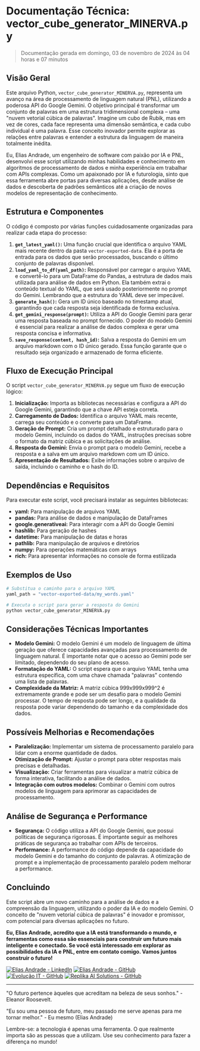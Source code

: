 # Documentação Técnica: vector_cube_generator_MINERVA.py

> Documentação gerada em domingo, 03 de novembro de 2024 às 04 horas e 07 minutos

## Visão Geral

Este arquivo Python, `vector_cube_generator_MINERVA.py`, representa um avanço na área de processamento de linguagem natural (PNL), utilizando a poderosa API do Google Gemini.  O objetivo principal é transformar um conjunto de palavras em uma estrutura tridimensional complexa –  uma "nuvem vetorial cúbica de palavras".  Imagine um cubo de Rubik, mas em vez de cores, cada face representa uma dimensão semântica, e cada cubo individual é uma palavra. Esse conceito inovador permite explorar as relações entre palavras e entender a estrutura da linguagem de maneira totalmente inédita.

Eu, Elias Andrade, um engenheiro de software com paixão por IA e PNL, desenvolvi esse script utilizando minhas habilidades e conhecimento em algoritmos de processamento de dados e minha experiência em trabalhar com APIs complexas. Como um apaixonado por IA e futurologia, sinto que essa ferramenta abre portas para diversas aplicações, desde análise de dados e descoberta de padrões semânticos até a criação de novos modelos de representação de conhecimento.

## Estrutura e Componentes

O código é composto por várias funções cuidadosamente organizadas para realizar cada etapa do processo:

1. **`get_latest_yaml()`:** Uma função crucial que identifica o arquivo YAML mais recente dentro da pasta `vector-exported-data`. Ela é a porta de entrada para os dados que serão processados, buscando o último conjunto de palavras disponível.
2. **`load_yaml_to_df(yaml_path)`:** Responsável por carregar o arquivo YAML e convertê-lo para um DataFrame do Pandas, a estrutura de dados mais utilizada para análise de dados em Python. Ela também extrai o conteúdo textual do YAML, que será usado posteriormente no prompt do Gemini.  Lembrando que a estrutura do YAML deve ser impecável.
3. **`generate_hash()`:** Gera um ID único baseado no timestamp atual, garantindo que cada resposta seja identificada de forma exclusiva. 
4. **`get_gemini_response(prompt)`:**  Utiliza a API do Google Gemini para gerar uma resposta baseada no prompt fornecido.  O poder do modelo Gemini é essencial para realizar a análise de dados complexa e gerar uma resposta concisa e informativa. 
5. **`save_response(content, hash_id)`:** Salva a resposta do Gemini em um arquivo markdown com o ID único gerado. Essa função garante que o resultado seja organizado e armazenado de forma eficiente.

## Fluxo de Execução Principal

O script `vector_cube_generator_MINERVA.py` segue um fluxo de execução lógico:

1. **Inicialização:** Importa as bibliotecas necessárias e configura a API do Google Gemini, garantindo que a chave API esteja correta.
2. **Carregamento de Dados:**  Identifica o arquivo YAML mais recente, carrega seu conteúdo e o converte para um DataFrame.
3. **Geração de Prompt:**  Cria um prompt detalhado e estruturado para o modelo Gemini, incluindo os dados do YAML, instruções precisas sobre o formato da matriz cúbica e  as solicitações de análise.
4. **Resposta do Gemini:** Envia o prompt para o modelo Gemini, recebe a resposta e a salva em um arquivo markdown com um ID único.
5. **Apresentação de Resultados:** Exibe informações sobre o arquivo de saída, incluindo o caminho e o hash do ID.

## Dependências e Requisitos

Para executar este script, você precisará instalar as seguintes bibliotecas:

* **yaml:**  Para manipulação de arquivos YAML
* **pandas:** Para análise de dados e manipulação de DataFrames
* **google.generativeai:** Para interagir com a API do Google Gemini
* **hashlib:**  Para geração de hashes
* **datetime:**  Para manipulação de datas e horas
* **pathlib:**  Para manipulação de arquivos e diretórios
* **numpy:** Para operações matemáticas com arrays
* **rich:**  Para apresentar informações no console de forma estilizada

## Exemplos de Uso

```python
# Substitua o caminho para o arquivo YAML
yaml_path = "vector-exported-data/my_words.yaml"

# Executa o script para gerar a resposta do Gemini
python vector_cube_generator_MINERVA.py 
```

## Considerações Técnicas Importantes

* **Modelo Gemini:** O modelo Gemini é um modelo de linguagem de última geração que oferece capacidades avançadas para processamento de linguagem natural. É importante notar que o acesso ao Gemini pode ser limitado, dependendo do seu plano de acesso.
* **Formatação do YAML:** O script espera que o arquivo YAML tenha uma estrutura específica, com uma chave chamada "palavras" contendo uma lista de palavras.
* **Complexidade da Matriz:**  A matriz cúbica 999x999x999^2 é extremamente grande e pode ser um desafio para o modelo Gemini processar. O tempo de resposta pode ser longo, e a qualidade da resposta pode variar dependendo do tamanho e da complexidade dos dados.

## Possíveis Melhorias e Recomendações

* **Paralelização:** Implementar um sistema de processamento paralelo para lidar com a enorme quantidade de dados.
* **Otimização de Prompt:**  Ajustar o prompt para obter respostas mais precisas e detalhadas.
* **Visualização:**  Criar ferramentas para visualizar a matriz cúbica de forma interativa, facilitando a análise de dados.
* **Integração com outros modelos:**  Combinar o Gemini com outros modelos de linguagem para aprimorar as capacidades de processamento.

## Análise de Segurança e Performance

* **Segurança:** O código utiliza a API do Google Gemini, que possui políticas de segurança rigorosas. É importante seguir as melhores práticas de segurança ao trabalhar com APIs de terceiros.
* **Performance:**  A performance do código depende da capacidade do modelo Gemini e do tamanho do conjunto de palavras. A otimização de prompt e a implementação de processamento paralelo podem melhorar a performance.

## Concluindo

Este script abre um novo caminho para a análise de dados e a compreensão da linguagem, utilizando o poder da IA e do modelo Gemini. O conceito de "nuvem vetorial cúbica de palavras" é inovador e promissor, com potencial para diversas aplicações no futuro.

**Eu, Elias Andrade, acredito que a IA está transformando o mundo, e ferramentas como essa são essenciais para construir um futuro mais inteligente e conectado. Se você está interessado em explorar as possibilidades da IA e PNL, entre em contato comigo. Vamos juntos construir o futuro!**

[![Elias Andrade - LinkedIn](https://img.shields.io/badge/-Elias%20Andrade-blue?style=flat-square&logo=linkedin&logoColor=white)](https://www.linkedin.com/in/itilmgf/)
[![Elias Andrade - GitHub](https://img.shields.io/badge/-Elias%20Andrade-black?style=flat-square&logo=github&logoColor=white)](https://github.com/chaos4455)
[![Evolução IT - GitHub](https://img.shields.io/badge/-Evolução%20IT-green?style=flat-square&logo=github&logoColor=white)](https://github.com/evolucaoit)
[![Replika AI Solutions - GitHub](https://img.shields.io/badge/-Replika%20AI%20Solutions-orange?style=flat-square&logo=github&logoColor=white)](https://github.com/replika-ai-solutions)

---

"O futuro pertence àqueles que acreditam na beleza de seus sonhos." - Eleanor Roosevelt.

"Eu sou uma pessoa de futuro, meu passado me serve apenas para me tornar melhor." - Eu mesmo (Elias Andrade)

Lembre-se: a tecnologia é apenas uma ferramenta. O que realmente importa são as pessoas que a utilizam. Use seu conhecimento para fazer a diferença no mundo! 
